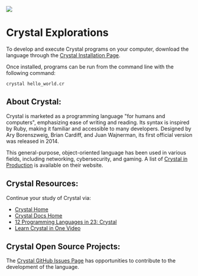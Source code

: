<img src="https://raw.githubusercontent.com/rtoal/polyglot/master/docs/resources/crystal-logo-64.png">

# Crystal Explorations

To develop and execute Crystal programs on your computer, download the language through the [Crystal Installation Page](https://crystal-lang.org/install/#macos).

Once installed, programs can be run from the command line with the following command:

```
crystal hello_world.cr
```

## About Crystal:

Crystal is marketed as a programming language "for humans and computers", emphasizing ease of writing and reading. Its syntax is inspired by Ruby, making it familiar and accessible to many developers. Designed by Ary Borenszweig, Brian Cardiff, and Juan Wajnerman, its first official version was released in 2014.

This general-purpose, object-oriented language has been used in various fields, including networking, cybersecurity, and gaming. A list of [Crystal in Production](https://crystal-lang.org/used_in_prod/) is available on their website.

## Crystal Resources:

Continue your study of Crystal via:

- [Crystal Home](https://crystal-lang.org/)
- [Crystal Docs Home](https://crystal-lang.org/reference/1.13/)
- [12 Programming Languages in 23: Crystal](https://samuelteixeiras.medium.com/learn-12-programming-languages-in-23-crystal-23aceb9765e5)
- [Learn Crystal in One Video](https://www.youtube.com/watch?v=DxFP-Wjqtsc)

## Crystal Open Source Projects:

The [Crystal GitHub Issues Page](https://github.com/crystal-lang/crystal/blob/master/CONTRIBUTING.md) has opportunities to contribute to the development of the language.
